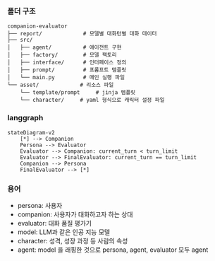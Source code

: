 ### 폴더 구조
```
companion-evaluator
├── report/             # 모델별 대화턴별 대화 데이터
├── src/
│   ├── agent/          # 에이전트 구현
│   ├── factory/        # 모델 팩토리
│   ├── interface/      # 인터페이스 정의
│   ├── prompt/         # 프롬프트 템플릿
│   └── main.py         # 메인 실행 파일
└── asset/             # 리소스 파일
    └── template/prompt     # jinja 템플릿
    └── character/     # yaml 형식으로 캐릭터 설정 파일
```

### langgraph
```mermaid
stateDiagram-v2
    [*] --> Companion
    Persona --> Evaluator
    Evaluator --> Companion: current_turn < turn_limit
    Evaluator --> FinalEvaluator: current_turn == turn_limit
    Companion --> Persona
    FinalEvaluator --> [*]
```

### 용어
- persona: 사용자
- companion: 사용자가 대화하고자 하는 상대
- evaluator: 대화 품질 평가기
- model: LLM과 같은 인공 지능 모델
- character: 성격, 성장 과정 등 사람의 속성
- agent: model 을 래핑한 것으로 persona, agent, evaluator 모두 agent

